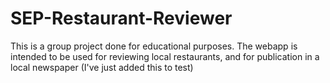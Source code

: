 # SEP-Restaurant-Reviewer
This is a group project done for educational purposes. The webapp is intended to be used for reviewing local restaurants, and for publication in a local newspaper (I've just added this to test)

